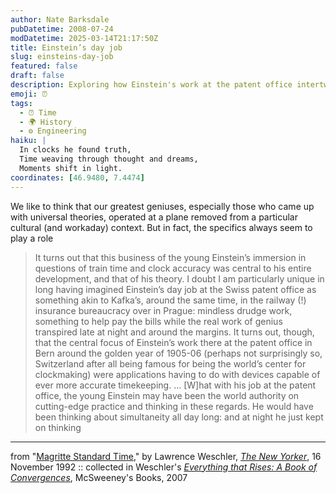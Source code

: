 ```yaml
---
author: Nate Barksdale
pubDatetime: 2008-07-24
modDatetime: 2025-03-14T21:17:50Z
title: Einstein’s day job
slug: einsteins-day-job
featured: false
draft: false
description: Exploring how Einstein's work at the patent office intertwined with his revolutionary theories on time and simultaneity.
emoji: ⏰
tags:
  - ⏰ Time
  - 🌍 History
  - ⚙️ Engineering
haiku: |
  In clocks he found truth,  
  Time weaving through thought and dreams,  
  Moments shift in light.
coordinates: [46.9480, 7.4474]
---
```


We like to think that our greatest geniuses, especially those who came up with universal theories, operated at a plane removed from a particular cultural (and workaday) context. But in fact, the specifics always seem to play a role

> It turns out that this business of the young Einstein’s immersion in questions of train time and clock accuracy was central to his entire development, and that of his theory. I doubt I am particularly unique in long having imagined Einstein’s day job at the Swiss patent office as something akin to Kafka’s, around the same time, in the railway (!) insurance bureaucracy over in Prague: mindless drudge work, something to help pay the bills while the real work of genius transpired late at night and around the margins. It turns out, though, that the central focus of Einstein’s work there at the patent office in Bern around the golden year of 1905-06 (perhaps not surprisingly so, Switzerland after all being famous for being the world’s center for clockmaking) were applications having to do with devices capable of ever more accurate timekeeping. ... [W]hat with his job at the patent office, the young Einstein may have been the world authority on cutting-edge practice and thinking in these regards. He would have been thinking about simultaneity all day long: and at night he just kept on thinking

---

from "[Magritte Standard Time](http://www.newyorker.com/archive/1992/11/16/1992_11_16_098_TNY_CARDS_000362984)," by Lawrence Weschler, [_The New Yorker_](http://www.newyorker.com/), 16 November 1992 :: collected in Weschler's [_Everything that Rises: A Book of Convergences_](https://www.google.com/search?q=%22_Everything%20that%20Rises%3A%20A%20Book%20of%20Convergences_%22%20store.mcsweeneys.net), McSweeney's Books, 2007
